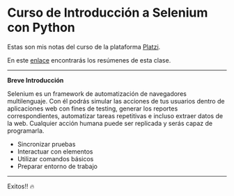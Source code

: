 # Curso de Introducción a Selenium con Python

Estas son mis notas del curso de la plataforma [Platzi](https://platzi.com/cursos/intro-selenium/).

En este [enlace](https://docs.google.com/document/d/1opeTnOY65KMb2qHWHjgPjswVeWEvRRyws8oxN2RuDiE/edit?usp=sharing) encontrarás los resúmenes de esta clase.

-------------------
**Breve Introducción**

Selenium es un framework de automatización de navegadores multilenguaje. Con él podrás simular las acciones de tus usuarios dentro de aplicaciones web con fines de testing, generar los reportes correspondientes, automatizar tareas repetitivas e incluso extraer datos de la web. Cualquier acción humana puede ser replicada y serás capaz de programarla.

- Sincronizar pruebas
- Interactuar con elementos
- Utilizar comandos básicos
- Preparar entorno de trabajo
--------------------

Exitos!! 🔥